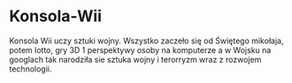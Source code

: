 # Konsola-Wii
Konsola Wii uczy sztuki wojny. 
Wszystko zaczeło się od Świętego mikołaja, potem lotto, gry 3D 1 perspektywy osoby na komputerze a w Wojsku na googlach tak narodziła sie sztuka wojny i terorryzm wraz z rozwojem technologii. 
